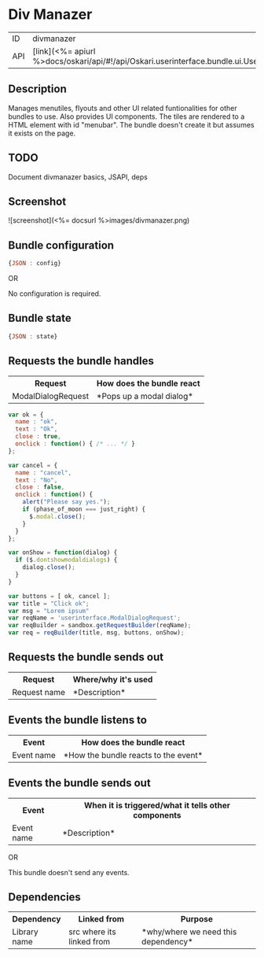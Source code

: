 # Div Manazer

<table>
  <tr>
    <td>ID</td><td>divmanazer</td>
  </tr>
  <tr>
    <td>API</td><td>[link](<%= apiurl %>docs/oskari/api/#!/api/Oskari.userinterface.bundle.ui.UserInterfaceBundleInstance)</td>
  </tr>
</table>

## Description

Manages menutiles, flyouts and other UI related funtionalities for other bundles to use. Also provides UI components. The tiles are rendered to a HTML element with id "menubar". The bundle doesn't create it but assumes it exists on the page.

## TODO

Document divmanazer basics, JSAPI, deps

## Screenshot

![screenshot](<%= docsurl %>images/divmanazer.png)

## Bundle configuration

```javascript
{JSON : config}
```

OR

No configuration is required.

## Bundle state

```javascript
{JSON : state}
```

## Requests the bundle handles

<table>
  <tr>
    <th>Request</th><th>How does the bundle react</th>
  </tr>
  <tr>
    <td>ModalDialogRequest</td><td>*Pops up a modal dialog*</td>
  </tr>
</table>

```javascript
var ok = {
  name : "ok",
  text : "Ok",
  close : true,
  onclick : function() { /* ... */ }
};

var cancel = {
  name : "cancel",
  text : "No",
  close : false,
  onclick : function() {
    alert("Please say yes.");
    if (phase_of_moon === just_right) {
      $.modal.close();
    }
  }
};

var onShow = function(dialog) {
  if ($.dontshowmodaldialogs) {
    dialog.close();
  }
}

var buttons = [ ok, cancel ];
var title = "Click ok";
var msg = "Lorem ipsum"
var reqName = 'userinterface.ModalDialogRequest';
var reqBuilder = sandbox.getRequestBuilder(reqName);
var req = reqBuilder(title, msg, buttons, onShow);
```

## Requests the bundle sends out

<table>
  <tr>
    <th> Request </th><th> Where/why it's used</th>
  </tr>
  <tr>
    <td> Request name </td><td> *Description*</td>
  </tr>
</table>

## Events the bundle listens to

<table>
  <tr>
    <th> Event </th><th> How does the bundle react</th>
  </tr>
  <tr>
    <td> Event name </td><td> *How the bundle reacts to the event*</td>
  </tr>
</table>

## Events the bundle sends out

<table>
  <tr>
    <th> Event </th><th> When it is triggered/what it tells other components</th>
  </tr>
  <tr>
    <td> Event name </td><td> *Description*</td>
  </tr>
</table>

OR

This bundle doesn't send any events.

## Dependencies

<table>
  <tr>
    <th>Dependency</th><th>Linked from</th><th>Purpose</th>
  </tr>
  <tr>
    <td>Library name</td>
    <td>src where its linked from</td>
    <td>*why/where we need this dependency*</td>
  </tr>
</table>
